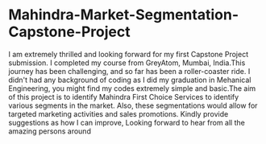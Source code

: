 # Mahindra-Market-Segmentation-Capstone-Project
I am extremely thrilled and looking forward for my first Capstone Project submission. I completed my course from GreyAtom, Mumbai, India.This journey has been challenging, and so far has been a roller-coaster ride. I didn't had any background of coding as I did my graduation in Mehanical Engineering, you might find my codes extremely simple and basic.The aim of this project is to identify Mahindra First Choice Services to identify various segments in the market. Also, these segmentations would allow for targeted marketing activities and sales promotions.  Kindly provide suggestions as how I can improve, Looking forward to hear from  all the amazing persons around
